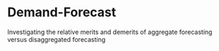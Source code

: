 # Demand-Forecast
Investigating the relative merits and demerits of aggregate forecasting versus disaggregated forecasting
